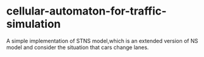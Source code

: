 # cellular-automaton-for-traffic-simulation
A simple implementation of STNS model,which is an extended version of NS model and consider the situation that cars change lanes.
